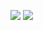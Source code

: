 ![](https://github-readme-stats.vercel.app/api?username=neurotransmission&count_private=true&theme=onedark)
![](https://github-readme-stats.vercel.app/api/top-langs/?username=neurotransmission&layout=compact&show_icons=true&title_color=fff&icon_color=79ff97&text_color=9f9f9f&bg_color=232323)
